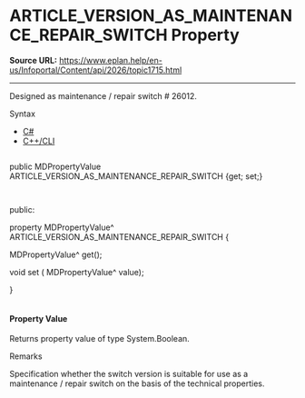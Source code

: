 # ARTICLE_VERSION_AS_MAINTENANCE_REPAIR_SWITCH Property

**Source URL:** https://www.eplan.help/en-us/Infoportal/Content/api/2026/topic1715.html

---

Designed as maintenance / repair switch # 26012.

Syntax

- [C#](#i-syntax-CS)
- [C++/CLI](#i-syntax-CPP2005)

```
```
public MDPropertyValue ARTICLE_VERSION_AS_MAINTENANCE_REPAIR_SWITCH {get; set;}
```
```

```
```
public:

property MDPropertyValue^ ARTICLE_VERSION_AS_MAINTENANCE_REPAIR_SWITCH {

   MDPropertyValue^ get();

   void set (    MDPropertyValue^ value);

}
```
```

#### Property Value

Returns property value of type System.Boolean.

Remarks

Specification whether the switch version is suitable for use as a maintenance / repair switch on the basis of the technical properties.
